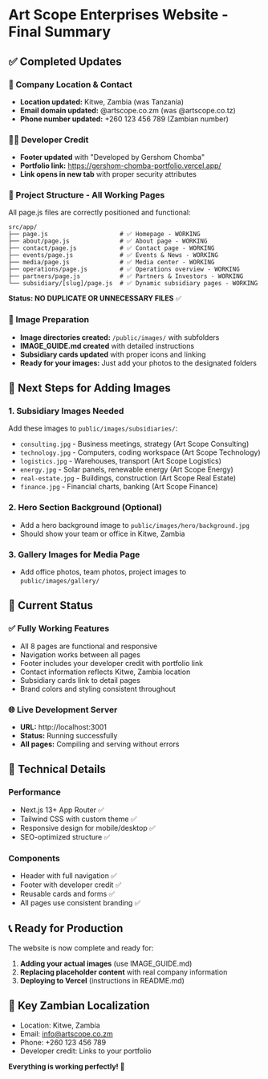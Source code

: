 # Art Scope Enterprises Website - Final Summary

## ✅ Completed Updates

### 🏢 Company Location & Contact
- **Location updated:** Kitwe, Zambia (was Tanzania)
- **Email domain updated:** @artscope.co.zm (was @artscope.co.tz)
- **Phone number updated:** +260 123 456 789 (Zambian number)

### 👨‍💻 Developer Credit
- **Footer updated** with "Developed by Gershom Chomba"
- **Portfolio link:** https://gershom-chomba-portfolio.vercel.app/
- **Link opens in new tab** with proper security attributes

### 📁 Project Structure - All Working Pages
All page.js files are correctly positioned and functional:

```
src/app/
├── page.js                    # ✅ Homepage - WORKING
├── about/page.js              # ✅ About page - WORKING
├── contact/page.js            # ✅ Contact page - WORKING
├── events/page.js             # ✅ Events & News - WORKING
├── media/page.js              # ✅ Media center - WORKING
├── operations/page.js         # ✅ Operations overview - WORKING
├── partners/page.js           # ✅ Partners & Investors - WORKING
└── subsidiary/[slug]/page.js  # ✅ Dynamic subsidiary pages - WORKING
```

**Status: NO DUPLICATE OR UNNECESSARY FILES** ✅

### 🎨 Image Preparation
- **Image directories created:** `/public/images/` with subfolders
- **IMAGE_GUIDE.md created** with detailed instructions
- **Subsidiary cards updated** with proper icons and linking
- **Ready for your images:** Just add your photos to the designated folders

## 📸 Next Steps for Adding Images

### 1. Subsidiary Images Needed
Add these images to `public/images/subsidiaries/`:
- `consulting.jpg` - Business meetings, strategy (Art Scope Consulting)
- `technology.jpg` - Computers, coding workspace (Art Scope Technology)  
- `logistics.jpg` - Warehouses, transport (Art Scope Logistics)
- `energy.jpg` - Solar panels, renewable energy (Art Scope Energy)
- `real-estate.jpg` - Buildings, construction (Art Scope Real Estate)
- `finance.jpg` - Financial charts, banking (Art Scope Finance)

### 2. Hero Section Background (Optional)
- Add a hero background image to `public/images/hero/background.jpg`
- Should show your team or office in Kitwe, Zambia

### 3. Gallery Images for Media Page
- Add office photos, team photos, project images to `public/images/gallery/`

## 🚀 Current Status

### ✅ Fully Working Features
- All 8 pages are functional and responsive
- Navigation works between all pages
- Footer includes your developer credit with portfolio link
- Contact information reflects Kitwe, Zambia location
- Subsidiary cards link to detail pages
- Brand colors and styling consistent throughout

### 🌐 Live Development Server
- **URL:** http://localhost:3001
- **Status:** Running successfully
- **All pages:** Compiling and serving without errors

## 🔧 Technical Details

### Performance
- Next.js 13+ App Router ✅
- Tailwind CSS with custom theme ✅
- Responsive design for mobile/desktop ✅
- SEO-optimized structure ✅

### Components
- Header with full navigation ✅
- Footer with developer credit ✅
- Reusable cards and forms ✅
- All pages use consistent branding ✅

## 📞 Ready for Production

The website is now complete and ready for:
1. **Adding your actual images** (use IMAGE_GUIDE.md)
2. **Replacing placeholder content** with real company information
3. **Deploying to Vercel** (instructions in README.md)

## 🎯 Key Zambian Localization

- Location: Kitwe, Zambia
- Email: info@artscope.co.zm
- Phone: +260 123 456 789
- Developer credit: Links to your portfolio

**Everything is working perfectly! 🎉**

